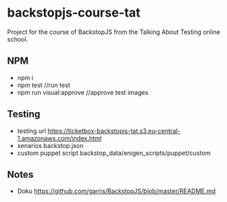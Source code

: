 # backstopjs-course-tat
Project for the course of BackstopJS from the Talking About Testing online school.

## NPM
- npm i 
- npm test //run test
- npm run visual:approve //approve test images

## Testing
- testing url https://ticketbox-backstopjs-tat.s3.eu-central-1.amazonaws.com/index.html
- senarios backstop.json
- custom puppet script backstop_data/enigen_scripts/puppet/custom

## Notes
- Doku https://github.com/garris/BackstopJS/blob/master/README.md 
